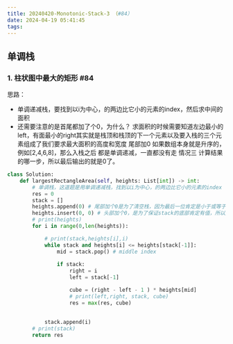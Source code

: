 ```yaml
---
title: 20240420-Monotonic-Stack-3 （#84）
date: 2024-04-19 05:41:45
tags:
---
```


## 单调栈

### 1. 柱状图中最大的矩形 #84

思路：
- 单调递减栈，要找到以i为中心，的两边比它小的元素的index，然后求中间的面积
- 还需要注意的是首尾都加了个0，为什么？
    求面积的时候需要知道左边最小的left，有面最小的right其实就是栈顶和栈顶的下一个元素以及要入栈的三个元素组成了我们要求最大面积的高度和宽度
    尾部加0 如果数组本身就是升序的，例如[2,4,6,8]，那么入栈之后 都是单调递减，一直都没有走 情况三 计算结果的哪一步，所以最后输出的就是0了。



```python
class Solution:
    def largestRectangleArea(self, heights: List[int]) -> int:
        # 单调栈，这道题是用单调递减栈，找到以i为中心，的两边比它小的元素的index
        res = 0
        stack = []
        heights.append(0) # 尾部加个0是为了清空栈，因为最后一位肯定是小于或等于heights的最后一位的
        heights.insert(0, 0) # 头部加个0，是为了保证stack的底部肯定有值，所以从计算第一个数的时候left就可以一直有值了
        # print(heights)
        for i in range(0,len(heights)):

            # print(stack,heights[i],i)
            while stack and heights[i] <= heights[stack[-1]]:
                mid = stack.pop() # middle index
                
                if stack:
                    right = i
                    left = stack[-1]

                    cube = (right - left - 1 ) * heights[mid]
                    # print(left,right, stack, cube)
                    res = max(res, cube)
                
            
            stack.append(i)
        # print(stack)
        return res
```